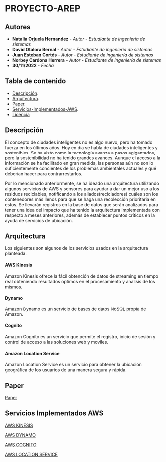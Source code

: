 # PROYECTO-AREP

## Autores
* **Natalia Orjuela Hernandez** - *Autor*  - *Estudiante de ingeniería de sistemas*
* **David Otalora Bernal** - *Autor*  - *Estudiante de ingeniería de sistemas*
* **Juan Esteban Cortés** - *Autor*  - *Estudiante de ingeniería de sistemas*
* **Norbey Cardona Herrera** - *Autor*  - *Estudiante de ingeniería de sistemas*
* **30/11/2022** - *Fecha* 

## Tabla de contenido

- [Descripción](#descripci%C3%B3n).
- [Arquitectura](#arquitectura).
- [Paper](#paper).
- [Servicios-Implementados-AWS](#servicios-implementados-aws).
- [Licencia](#licencia)

## Descripción 
El concepto de ciudades inteligentes no es algo nuevo, pero ha tomado fuerza en los últimos años. Hoy en día se habla de ciudades inteligentes y sostenibles. Se ha visto como la tecnología avanza a pasos agigantados, pero la sostenibilidad no ha tenido grandes avances. Aunque el acceso a la información se ha facilitado en gran medida, las personas aún no son lo suficientemente concientes de los problemas ambientales actuales y qué deberían hacer para contrarrestarlos.

Por lo mencionado anteriormente, se ha ideado una arquitectura utilizando algunos servicios de AWS y sensores para ayudar a dar un mejor uso a los residuos reciclables, notificando a los aliados(recicladores) cuáles son los contenedores más llenos para que se haga una recolección prioritaria en estos. Se llevarán registros en la base de datos que serán analizados para tener una idea del impacto que ha tenido la arquitectura implementada con respecto a meses anteriores, además de establecer puntos críticos en la ayuda de servicios de ubicación.

## Arquitectura
Los siguientes son algunos de los servicios usados en la arquitectura planteada.

#### AWS Kinesis
Amazon Kinesis ofrece la fácil obtención de datos de streaming en tiempo real obteniendo resultados optimos en el procesamiento y analisis de los mismos.

#### Dynamo
Amazon Dynamo es un servicio de bases de datos NoSQL propia de Amazon.

#### Cognito
Amazon Cognito es un servicio que permite el registro, inicio de sesión y control de acceso a las soluciones web y moviles.

#### Amazon Location Service
Amazon Location Service es un servicio para obtener la ubicación geográfica de los usuarios de una manera segura y rápida.

## Paper

[Paper](https://github.com/Nataorjuela/PROYECTO-AREP/blob/master/PaperProyectoArep.pdf "paper")


## Servicios Implementados AWS

[AWS KINESIS](https://www.youtube.com/watch?v=V-lditk9HaM "AWS KINESIS")

[AWS DYNAMO](https://www.youtube.com/watch?v=9SrmUXgk_Og "AWS DYNAMO")

[AWS COGNITO](https://www.youtube.com/watch?v=wfD-Hyr4Nxo "AWS COGNITO")

[AWS LOCATION SERVICE](https://www.youtube.com/watch?v=jpser559otI "AWS LOCATION SERVICE")
